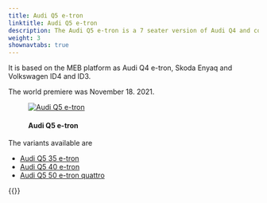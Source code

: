 ```yaml
---
title: Audi Q5 e-tron
linktitle: Audi Q5 e-tron
description: The Audi Q5 e-tron is a 7 seater version of Audi Q4 and comes in 3 variants. It is only sold in China.
weight: 3
shownavtabs: true
---
```

<!-- markdownlint-disable MD033 -->

It is based on the MEB platform as Audi Q4 e-tron,  Skoda Enyaq and Volkswagen ID4 and ID3.

The world premiere was November 18. 2021.

<figure>
    <a href="https://media.electrichasgoneaudi.net/multimedia/models/q5-e-tron/variants.jpg">
        <img src="https://media.electrichasgoneaudi.net/multimedia/models/q5-e-tron/variants.jpg" class="img-fluid" alt="Audi Q5 e-tron" title="Audi Q5 e-tron">
    </a>
    <figcaption><h4>Audi Q5 e-tron</h4></figcaption>
</figure>

The variants available are

- [Audi Q5 35 e-tron](/models/q5-e-tron/variants/#audi-q5-35-e-tron)
- [Audi Q5 40 e-tron](/models/q5-e-tron/variants/#audi-q5-40-e-tron)
- [Audi Q5 50 e-tron quattro](/models/q5-e-tron/variants/#audi-q5-50-e-tron-quattro)

{{<children description="true" />}}
